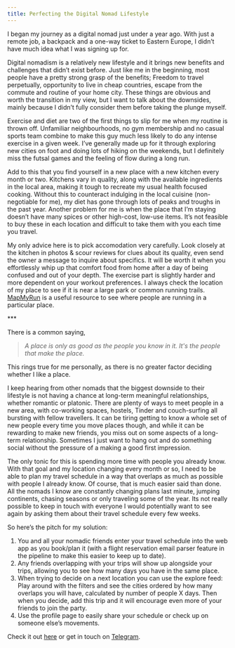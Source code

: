 ```yaml
---
title: Perfecting the Digital Nomad Lifestyle
---
```


I began my journey as a digital nomad just under a year ago. With just a remote job, a backpack and a one-way ticket to Eastern Europe, I didn’t have much idea what I was signing up for.

Digital nomadism is a relatively new lifestyle and it brings new benefits and challenges that didn’t exist before. Just like me in the beginning, most people have a pretty strong grasp of the benefits; Freedom to travel perpetually, opportunity to live in cheap countries, escape from the commute and routine of your home city. These things are obvious and worth the transition in my view, but I want to talk about the downsides, mainly because I didn’t fully consider them before taking the plunge myself. 

Exercise and diet are two of the first things to slip for me when my routine is thrown off. Unfamiliar neighbourhoods, no gym membership and no casual sports team combine to make this guy much less likely to do any intense exercise in a given week. I’ve generally made up for it through exploring new cities on foot and doing lots of hiking on the weekends, but I definitely miss the futsal games and the feeling of flow during a long run.

Add to this that you find yourself in a new place with a new kitchen every month or two. Kitchens vary in quality, along with the available ingredients in the local area, making it tough to recreate my usual health focused cooking. Without this to counteract indulging in the local cuisine (non-negotiable for me), my diet has gone through lots of peaks and troughs in the past year. Another problem for me is when the place that I’m staying doesn’t have many spices or other high-cost, low-use items. It’s not feasible to buy these in each location and difficult to take them with you each time you travel.

My only advice here is to pick accomodation very carefully. Look closely at the kitchen in photos & scour reviews for clues about its quality, even send the owner a message to inquire about specifics. It will be worth it when you effortlessly whip up that comfort food from home after a day of being confused and out of your depth. The exercise part is slightly harder and more dependent on your workout preferences. I always check the location of my place to see if it is near a large park or common running trails. [MapMyRun](https://www.mapmyrun.com/routes) is a useful resource to see where people are running in a particular place. 

\*\*\*

There is a common saying,

> _A place is only as good as the people you know in it. It's the people that make the place._

This rings true for me personally, as there is no greater factor deciding whether I like a place.

I keep hearing from other nomads that the biggest downside to their lifestyle is not having a chance at long-term meaningful relationships, whether romantic or platonic. There are plenty of ways to meet people in a new area, with co-working spaces, hostels, Tinder and couch-surfing all bursting with fellow travellers. It can be tiring getting to know a whole set of new people every time you move places though, and while it can be rewarding to make new friends, you miss out on some aspects of a long-term relationship. Sometimes I just want to hang out and do something social without the pressure of a making a good first impression.

The only tonic for this is spending more time with people you already know. With that goal and my location changing every month or so, I need to be able to plan my travel schedule in a way that overlaps as much as possible with people I already know. Of course, that is much easier said than done. All the nomads I know are constantly changing plans last minute, jumping continents, chasing seasons or only traveling some of the year. Its not really possible to keep in touch with everyone I would potentially want to see again by asking them about their travel schedule every few weeks.

So here’s the pitch for my solution:

1. You and all your nomadic friends enter your travel schedule into the web app as you book/plan it (with a flight reservation email parser feature in the pipeline to make this easier to keep up to date).
2. Any friends overlapping with your trips will show up alongside your trips, allowing you to see how many days you have in the same place.
3. When trying to decide on a next location you can use the explore feed: Play around with the filters and see the cities ordered by how many overlaps you will have, calculated by number of people X days. Then when you decide, add this trip and it will encourage even more of your friends to join the party.
4. Use the profile page to easily share your schedule or check up on someone else’s movements.

Check it out [here](https://app.locationless.club) or get in touch on [Telegram](https://t.me/jtfell).



